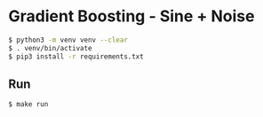 # Gradient Boosting - Sine + Noise

```bash
$ python3 -m venv venv --clear
$ . venv/bin/activate
$ pip3 install -r requirements.txt
```

## Run

```bash
$ make run
```
